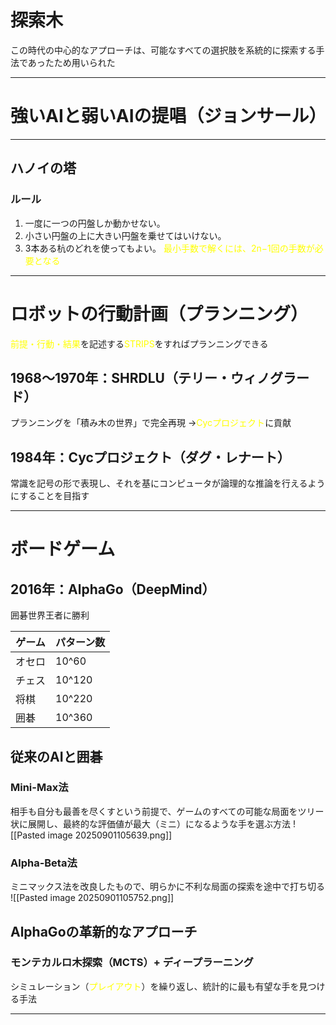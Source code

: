 
# 探索木
この時代の中心的なアプローチは、可能なすべての選択肢を系統的に探索する手法であったため用いられた




---
# 強いAIと弱いAIの提唱（ジョンサール）



---
## ハノイの塔
### ルール
1.  一度に一つの円盤しか動かせない。
2. 小さい円盤の上に大きい円盤を乗せてはいけない。
3. 3本ある杭のどれを使ってもよい。
<font color="#ffff00">最小手数で解くには、2n−1回の手数が必要となる</font>

---
# ロボットの行動計画（プランニング）

<font color="#ffff00">前提・行動・結果</font>を記述する<font color="#ffff00">STRIPS</font>をすればプランニングできる
## 1968～1970年：SHRDLU（テリー・ウィノグラード）
プランニングを「積み木の世界」で完全再現
→<font color="#ffff00">Cycプロジェクト</font>に貢献
## 1984年：Cycプロジェクト（ダグ・レナート）
常識を記号の形で表現し、それを基にコンピュータが論理的な推論を行えるようにすることを目指す

---
# ボードゲーム
## 2016年：AlphaGo（DeepMind）
囲碁世界王者に勝利

| ゲーム | パターン数  |
| --- | ------ |
| オセロ | 10^60  |
| チェス | 10^120 |
| 将棋  | 10^220 |
| 囲碁  | 10^360 |

## 従来のAIと囲碁
### Mini-Max法
相手も自分も最善を尽くすという前提で、ゲームのすべての可能な局面をツリー状に展開し、最終的な評価値が最大（ミニ）になるような手を選ぶ方法
![[Pasted image 20250901105639.png]]
### Alpha-Beta法
ミニマックス法を改良したもので、明らかに不利な局面の探索を途中で打ち切る
![[Pasted image 20250901105752.png]]
## AlphaGoの革新的なアプローチ
### モンテカルロ木探索（MCTS）+ ディープラーニング
シミュレーション（<font color="#ffff00">プレイアウト</font>）を繰り返し、統計的に最も有望な手を見つける手法

---